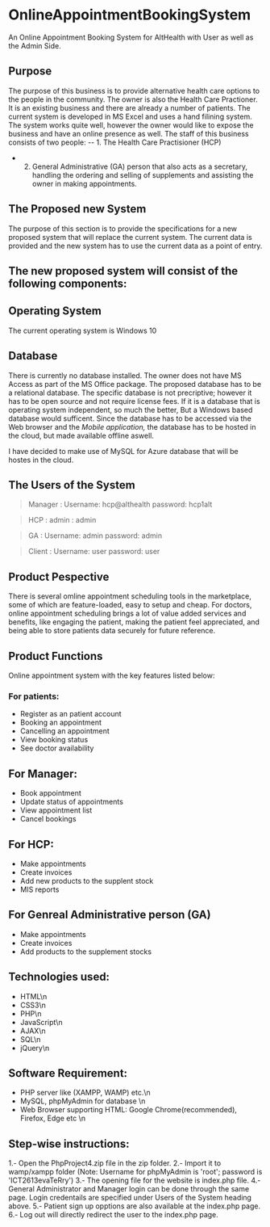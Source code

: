 # OnlineAppointmentBookingSystem

An Online Appointment Booking System for AltHealth with User as well as the Admin Side.

## Purpose

The purpose of this business is to provide alternative health care options to the people in the community. The owner is also the Health Care Practioner. It is an existing business and there are already a number of patients. The current system is developed in MS Excel and uses a hand filining system. The system works quite well, however the owner would like to expose the business and have an online presence as well. 
The staff of this business consists of two people:
-- 1.  The Health Care Practisioner (HCP)
* 2.  General Administrative (GA) person that also acts as a secretary, handling the ordering and selling of supplements and assisting the owner in making appointments.

## The Proposed new System
The purpose of this section is to provide the specifications for a new proposed system that will replace the current system. The current data is provided and the new system has to use the current data as a point of entry.

## The new proposed system will consist of the following components:

## Operating System
The current operating system is Windows 10

## Database
There is currently no database installed. The owner does not have MS Access as part of the MS Office package. The proposed database has to be a relational database. The specific database is not precriptive; however it has to be open source and not require license fees. If it is a database that is operating system independent, so much the better, But a Windows based database would sufficent. Since the database has to be accessed via the Web browser and the *Mobile application,* the database has to be hosted in the cloud, but made available offline aswell.

I have decided to make use of MySQL for Azure database that will be hostes in the cloud.

## The Users of the System
> Manager     :   Username: hcp@althealth
                  password: hcp1alt
                 
> HCP          :   admin
              :   admin
                  
> GA           :   Username: admin
                  password: admin
                  
> Client       :   Username: user
                  password: user
                  
## Product Pespective
There is several omline appointment scheduling tools in the marketplace, some of which are feature-loaded, easy to setup and cheap. For doctors, online appointment scheduling brings a lot of value added services and benefits, like engaging the patient, making the patient feel appreciated, and being able to store patients data securely for future reference.

## Product Functions
Online appointment system with the key features listed below:

### For patients:
- Register as an patient account
- Booking an appointment
- Cancelling an appointment
- View booking status
- See doctor availability

## For Manager:
- Book appointment
- Update status of appointments
- View appointment list
- Cancel bookings

## For HCP:
- Make appointments
- Create invoices
- Add new products  to the supplent stock
- MIS reports

## For Genreal Administrative person (GA)
- Make appointments
- Create invoices
- Add products to the supplement stocks

## Technologies used:
- HTML\n
- CSS3\n
- PHP\n
- JavaScript\n
- AJAX\n
- SQL\n
- jQuery\n

## Software Requirement:
- PHP server like (XAMPP, WAMP) etc.\n
- MySQL, phpMyAdmin for database \n
- Web Browser supporting HTML: Google Chrome(recommended), Firefox, Edge etc \n

## Step-wise instructions:
1.- Open the PhpProject4.zip file in the zip folder.
2.- Import it to wamp/xampp folder (Note: Username for phpMyAdmin is 'root'; password is 'ICT2613evaTeRry')
3.- The opening file for the website is index.php file.
4.- General Administrator and Manager login can be done through the same page. Login credentails are specified under Users of the System heading above.
5.- Patient sign up opptions are also available at the index.php page.
6.- Log out will directly redirect the user to the index.php page.



